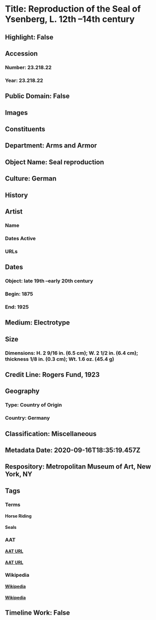 # Title: Reproduction of the Seal of Ysenberg,  L. 12th –14th century
## Highlight: False
## Accession
### Number: 23.218.22
### Year: 23.218.22
## Public Domain: False
## Images
## Constituents
## Department: Arms and Armor
## Object Name: Seal reproduction
## Culture: German
## History
## Artist
### Name
### Dates Active
### URLs
## Dates
### Object: late 19th –early 20th century
### Begin: 1875
### End: 1925
## Medium: Electrotype
## Size
### Dimensions: H. 2 9/16 in. (6.5 cm); W. 2 1/2 in. (6.4 cm); thickness 1/8 in. (0.3 cm); Wt. 1.6 oz. (45.4 g)
## Credit Line: Rogers Fund, 1923
## Geography
### Type: Country of Origin
### Country: Germany
## Classification: Miscellaneous
## Metadata Date: 2020-09-16T18:35:19.457Z
## Respository: Metropolitan Museum of Art, New York, NY
## Tags
### Terms
#### Horse Riding
#### Seals
### AAT
#### [AAT URL](http://vocab.getty.edu/page/aat/300249313)
#### [AAT URL](http://vocab.getty.edu/page/aat/300028877)
### Wikipedia
#### [Wikipedia]()
#### [Wikipedia]()
## Timeline Work: False